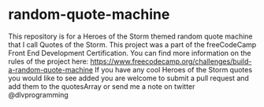 # random-quote-machine
This repository is for a Heroes of the Storm themed random quote machine that I call Quotes of the Storm.
This project was a part of the freeCodeCamp Front End Development Certification.
You can find more information on the rules of the project here: https://www.freecodecamp.org/challenges/build-a-random-quote-machine
If you have any cool Heroes of the Storm quotes you would like to see added you are welcome to submit a pull request and add them to the quotesArray or send me a note on twitter @dlvprogramming
